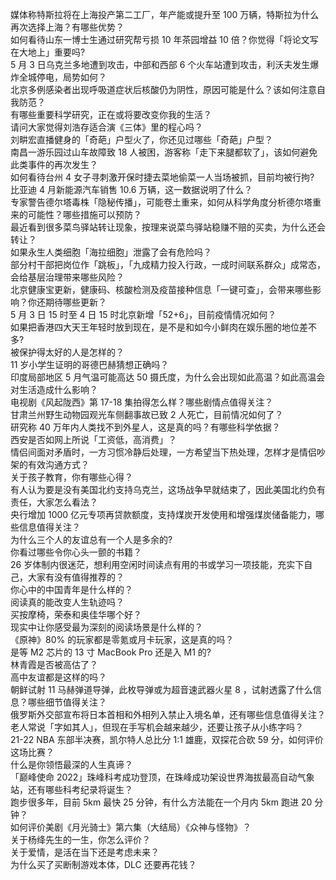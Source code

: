媒体称特斯拉将在上海投产第二工厂，年产能或提升至 100 万辆，特斯拉为什么再次选择上海？有哪些优势？  
如何看待山东一博士生通过研究帮亏损 10 年茶园增益 10 倍？你觉得「将论文写在大地上」重要吗?  
5 月 3 日乌克兰多地遭到攻击，中部和西部 6 个火车站遭到攻击，利沃夫发生爆炸全城停电，局势如何？  
北京多例感染者出现呼吸道症状后核酸仍为阴性，原因可能是什么？该如何注意自我防范？  
有哪些重要科学研究，正在或将要改变你我的生活？  
请问大家觉得刘浩存适合演《三体》里的程心吗？  
刘畊宏直播健身的「奇葩」户型火了，你还见过哪些「奇葩」户型？  
南昌一游乐园过山车故障致 18 人被困，游客称「走下来腿都软了」，该如何避免此类事件的再次发生？  
如何看待台州 4 女子寻刺激开保时捷去菜地偷菜一人当场被抓，目前均被行拘?  
比亚迪 4 月新能源汽车销售 10.6 万辆，这一数据说明了什么？  
专家警告德尔塔毒株「隐秘传播」，可能卷土重来，如何从科学角度分析德尔塔重来的可能性？哪些措施可以预防？  
最近看到很多菜鸟驿站转让现象，按理来说菜鸟驿站稳赚不赔的买卖，为什么还会转让？  
如果永生人类细胞「海拉细胞」泄露了会有危险吗？  
部分村干部把岗位作「跳板」，「九成精力投入行政，一成时间联系群众」成常态，会给基层治理带来哪些风险？  
北京健康宝更新，健康码、核酸检测及疫苗接种信息「一键可查」，会带来哪些影响？你还期待哪些更新？  
5 月 3 日 15 时至 4 日 15 时北京新增「52+6」，目前疫情情况如何？  
如果把香港四大天王年轻时放到现在，是不是和如今小鲜肉在娱乐圈的地位差不多?  
被保护得太好的人是怎样的？  
11 岁小学生证明的哥德巴赫猜想正确吗？  
印度局部地区 5 月气温可能高达 50 摄氏度，为什么会出现如此高温？如此高温会对生活造成什么影响？  
电视剧《风起陇西》第 17-18 集拍得怎么样？哪些剧情点值得关注？  
甘肃兰州野生动物园观光车侧翻事故已致 2 人死亡，目前情况如何了？  
研究称 40 万年内人类找不到外星人，这是真的吗？有哪些科学依据？  
西安是否如网上所说「工资低，高消费」？  
情侣间面对矛盾时，一方习惯冷静后处理，一方希望当下热处理，怎样才是情侣吵架的有效沟通方式？  
关于孩子教育，你有哪些心得？  
有人认为要是没有美国北约支持乌克兰，这场战争早就结束了，因此美国北约负有责任，大家怎么看法？  
央行增加 1000 亿元专项再贷款额度，支持煤炭开发使用和增强煤炭储备能力，哪些信息值得关注？  
为什么三个人的友谊总有一个人是多余的?  
你看过哪些令你心头一颤的书籍？  
26 岁体制内很迷茫，想利用空闲时间读点有用的书或学习一项技能，充实下自己，大家有没有值得推荐的？  
你心中的中国青年是什么样的？  
阅读真的能改变人生轨迹吗？  
买按摩椅，荣泰和奥佳华哪个好？  
现实中让你感受最为深刻的阅读场景是什么样的？  
《原神》80% 的玩家都是零氪或月卡玩家，这是真的吗？  
是等 M2 芯片的 13 寸 MacBook Pro 还是入 M1 的?  
林青霞是否被高估了？  
高中友谊都是这样的吗？  
朝鲜试射 11 马赫弹道导弹，此枚导弹或为超音速武器火星 8 ，试射透露了什么信息？哪些细节值得关注？  
俄罗斯外交部宣布将日本首相和外相列入禁止入境名单，还有哪些信息值得关注？  
老人常说「字如其人」，但现在手写机会越来越少，还要让孩子从小练字吗？  
21-22 NBA 东部半决赛，凯尔特人总比分 1:1 雄鹿，双探花合砍 59 分，如何评价这场比赛？  
什么是你领悟最深的人生真谛？  
「巅峰使命 2022」珠峰科考成功登顶，在珠峰成功架设世界海拔最高自动气象站，还有哪些科考纪录将诞生？  
跑步很多年，目前 5km 最快 25 分钟，有什么方法能在一个月内 5km 跑进 20 分钟？  
如何评价美剧《月光骑士》第六集（大结局）《众神与怪物》？  
关于杨绛先生的一生，你怎么评价？  
关于爱情，是活在当下还是考虑未来？  
为什么买了买断制游戏本体，DLC 还要再花钱？  
